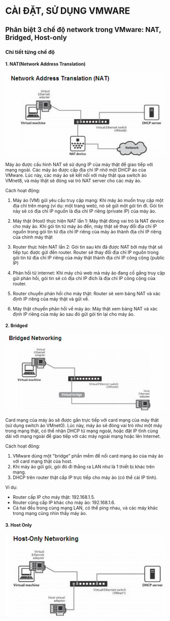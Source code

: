 # CÀI ĐẶT, SỬ DỤNG VMWARE
## Phân biệt 3 chế độ network trong VMware: NAT, Bridged, Host-only
### Chi tiết từng chế độ
#### 1. NAT(Network Address Translation)

![alt text](../images/mode_nat.png)

Máy ảo được cấu hình NAT sẽ sử dụng IP của máy thật để giao tiếp với mạng ngoài. Các máy ảo được cấp địa chỉ IP nhờ một DHCP ảo của VMware. Lúc này, các máy ảo sẽ kết nối với máy thật qua switch ảo VMnet8, và máy thật sẽ đóng vai trò NAT server cho các máy ảo.

Cách hoạt động:

1) Máy ảo (VM) gửi yêu cầu truy cập mạng: Khi máy ảo muốn truy cập một địa chỉ trên mạng (ví dụ: một trang web), nó sẽ gửi một gói tin đi. Gói tin này sẽ có địa chỉ IP nguồn là địa chỉ IP riêng (private IP) của máy ảo.

2) Máy thật (Host) thực hiện NAT lần 1: Máy thật đóng vai trò là NAT device cho máy ảo. Khi gói tin từ máy ảo đến, máy thật sẽ thay đổi địa chỉ IP nguồn trong gói tin từ địa chỉ IP riêng của máy ảo thành địa chỉ IP riêng của chính máy thật

3) Router thực hiện NAT lần 2: Gói tin sau khi đã được NAT bởi máy thật sẽ tiếp tục được gửi đến router. Router sẽ thay đổi địa chỉ IP nguồn trong gói tin từ địa chỉ IP riêng của máy thật thành địa chỉ IP công cộng (public IP) 

4) Phản hồi từ internet: Khi máy chủ web mà máy ảo đang cố gắng truy cập gửi phản hồi, gói tin sẽ có địa chỉ IP đích là địa chỉ IP công cộng của router.

5) Router chuyển phản hồi cho máy thật: Router sẽ xem bảng NAT và xác định IP riêng của máy thật và gửi về.

6) Máy thật chuyển phản hồi về máy ảo: Máy thật xem bảng NAT và xác định IP riêng của máy ảo sau đó gửi gói tin lại cho máy ảo.

#### 2. Bridged

![alt text](../images/mod_bridge.png)

Card mạng của máy ảo sẽ được gắn trực tiếp với card mạng của máy thật (sử dụng switch ảo VMnet0). Lúc này, máy ảo sẽ đóng vai trò như một máy trong mạng thật, có thể nhận DHCP từ mạng ngoài, hoặc đặt IP tĩnh cùng dải với mạng ngoài để giao tiếp với các máy ngoài mạng hoặc lên Internet.

Cách hoạt đông:

1) VMware dùng một "bridge" phần mềm để nối card mạng ảo của máy ảo với card mạng thật của host.
2) Khi máy ảo gửi gói, gói đó đi thằng ra LAN như là 1 thiết bị khác trên mạng.
3) DHCP trên router thật cấp IP trực tiếp cho máy ảo (có thể cài IP tĩnh).

Ví dụ:

- Router cấp IP cho máy thật: 192.168.1.5.
- Router cũng cấp IP khác cho máy ảo: 192.168.1.6.
- Cả hai đều trong cùng mạng LAN, có thể ping nhau, và các máy khác trong mạng cũng nhìn thấy máy ảo.

#### 3. Host Only

![alt text](../images/mode_host-only.png)

